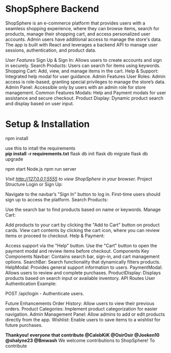 # ShopSphere Backend #
ShopSphere is an e-commerce platform that provides users with a seamless shopping experience, where they can browse items, search for products, manage their shopping cart, and access personalized user accounts. Admin users have additional access to manage the store's data. The app is built with React and leverages a backend API to manage user sessions, authentication, and product data.


*User Features*
Sign Up & Sign In: Allows users to create accounts and sign in securely.
Search Products: Users can search for items using keywords.
Shopping Cart: Add, view, and manage items in the cart.
Help & Support: Integrated help modal for user guidance.
Admin Features
User Roles: Admin access is role-based, granting special privileges to manage the store’s data.
Admin Panel: Accessible only by users with an admin role for store management.
Common Features
Modals: Help and Payment modals for user assistance and secure checkout.
Product Display: Dynamic product search and display based on user input.

# Setup & Installation #
npm install 

use this to intall the requirements                 
**pip install -r requirements.txt**
flask db init
flask db migrate
flask db upgrade

npm start
Node.js
npm run server

*Visit http://127.0.0.1:5555 to view ShopSphere in your browser.*
Project Structure
Login or Sign Up:

Navigate to the navbar’s "Sign In" button to log in. First-time users should sign up to access the platform.
Search Products:

Use the search bar to find products based on name or keywords.
Manage Cart:

Add products to your cart by clicking the "Add to Cart" button on product cards.
View cart contents by clicking the cart icon, where you can review items or proceed to checkout.
Help & Payment:

Access support via the "Help" button.
Use the "Cart" button to open the payment modal and review items before checkout.
Components
Key Components
Navbar: Contains search bar, sign-in, and cart management options.
SearchBar: Search functionality that dynamically filters products.
HelpModal: Provides general support information to users.
PaymentModal: Allows users to review and complete purchases.
ProductDisplay: Displays products based on search input or available inventory.
API Routes
User Authentication Example:

POST /api/login - Authenticate users.

Future Enhancements
Order History: Allow users to view their previous orders.
Product Categories: Implement product categorization for easier navigation.
Admin Management Panel: Allow admins to add or edit products directly from the app.
Wishlist: Enable users to save items to a wishlist for future purchases.

**Thankyou! everyone that contribute @CalebKiK @OsirOsir @Joeken10 @shalyne23 @Bmwash**
We welcome contributions to ShopSphere! To contribute
